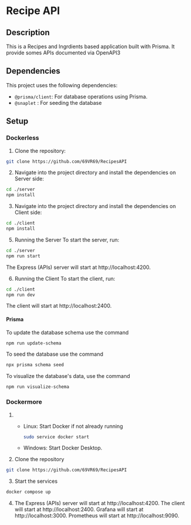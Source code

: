 # Recipe API

## Description

This is a Recipes and Ingrdients based application built with Prisma. It provide somes APIs documented via OpenAPI3

## Dependencies

This project uses the following dependencies:

- `@prisma/client`: For database operations using Prisma.
- `@snaplet` : For seeding the database

## Setup

### Dockerless

1. Clone the repository:

```bash
git clone https://github.com/69VR69/RecipesAPI
```

2. Navigate into the project directory and install the dependencies on Server side:

```bash
cd ./server
npm install
```

3. Navigate into the project directory and install the dependencies on Client side:

```bash
cd ./client
npm install
```

5. Running the Server
   To start the server, run:

```bash
cd ./server
npm run start
```

The Express (APIs) server will start at http://localhost:4200.

6. Running the Client
   To start the client, run:

```bash
cd ./client
npm run dev
```

The client will start at http://localhost:2400.

#### Prisma

To update the database schema use the command
```bash
npm run update-schema
```

To seed the database use the command
```bash
npx prisma schema seed
```

To visualize the database's data, use the command
```bash
npm run visualize-schema
```

### Dockermore

1. 
   -  Linux: Start Docker if not already running
      ```bash
      sudo service docker start
      ```

   - Windows: Start Docker Desktop.


2. Clone the repository
```bash
git clone https://github.com/69VR69/RecipesAPI
```

3. Start the services
```bash
docker compose up
```

4. The Express (APIs) server will start at http://localhost:4200.
The client will start at http://localhost:2400.
Grafana will start at http://localhost:3000.
Prometheus will start at http://localhost:9090.